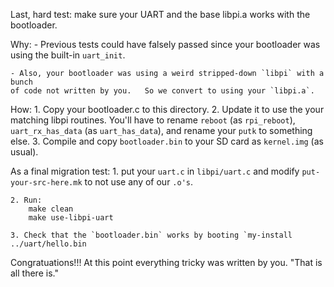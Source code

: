 Last, hard test: make sure your UART and the base libpi.a works with the bootloader.

Why:
    - Previous tests could have falsely passed since your bootloader  was using the
    built-in `uart_init`.

    - Also, your bootloader was using a weird stripped-down `libpi` with a bunch 
    of code not written by you.   So we convert to using your `libpi.a`.

How:
    1. Copy your bootloader.c to this directory.
    2. Update it to use the your matching libpi routines.  You'll have to rename
      `reboot` (as `rpi_reboot`), `uart_rx_has_data` (as `uart_has_data`),
      and rename your `putk` to something else.
    3. Compile and copy `bootloader.bin` to your SD card as `kernel.img` (as usual).

As a final migration test:
    1. put your `uart.c` in `libpi/uart.c` and modify `put-your-src-here.mk` to 
      not use any of our `.o's`.

    2. Run:
        make clean
        make use-libpi-uart

    3. Check that the `bootloader.bin` works by booting `my-install ../uart/hello.bin

Congratuations!!!   At this point everything tricky was written by you.  "That is
all there is."
